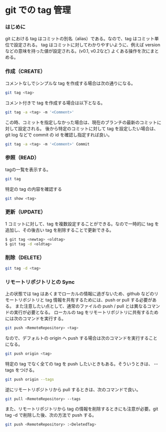 # git での tag 管理


### はじめに
git における tag はコミットの別名（alias）である。なので、tag はコミット単位で設定される。
tag はコミットに対してわかりやすいように、例えば version などの意味を持った値が設定される。(v0.1, v0.2など)
よくある操作を次にまとめる。

### 作成（CREATE）
コメントなしでシンプルな tag を作成する場合は次の通りになる。

```sh
git tag <tag>
```

コメント付きで tag を作成する場合は以下となる。

```sh
git tag -a <tag> -m '<Comment>'
```

この時、コミットを指定しなかった場合は、現在のブランチの最新のコミットに対して設定される。
後から特定のコミットに対して tag を設定したい場合は、git log などで commit の id を確認し指定すれば良い。

```sh
git tag -a <tag> -m '<Comment>' Commit
```

### 参照（READ）
tagの一覧を表示する。

```sh
git tag
```

特定の tag の内容を確認する　

```sh
git show <tag>
```

### 更新（UPDATE）
1 コミットに対して、tag を複数設定することができる。なので一時的に tag を追加し、その後古い tag を削除することで更新できる。

```sh
$ git tag <newtag> <oldtag>
$ git tag -d <oldtag>
```

### 削除（DELETE）

```sh
git tag -d <tag>
```

### リモートリポジトリとの Sync
上の状態では tag はあくまでローカルの情報に過ぎないため、github などのリモートリボジトリと tag 情報を共有するためには、push or pull する必要がある。
また注意したい点として、通常のファイルの push / pull とは異なるコマンドの実行が必要となる。
ローカルの tag をリモートリポジトリに共有するためには次のコマンドを実行する。

```sh
git push <RemoteRepository> <tag>
```

なので、デフォルトの origin へ push する場合は次のコマンドを実行することになる。

```sh
git push origin <tag>
```

特定の tag でなく全ての tag を push したいときもある。そういうときは、 --tags をつける。

```sh
git push origin --tags
```

逆にリモートリポジトリから pull するときは、次のコマンドで良い。

```sh
git pull <RemoteRepository> --tags
```

また、リモートリポジトリから tag の情報を削除するときにも注意が必要。git tag -d <tag>で削除した後、次の方法で push する。

```sh
git push <RemoteRepository> :<DeletedTag>
```
